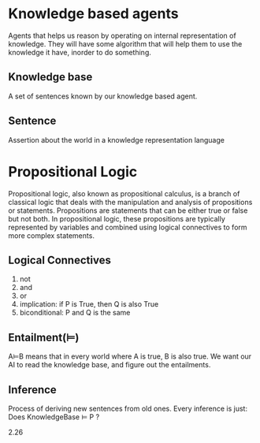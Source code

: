 # Knowledge based agents
Agents that helps us reason by operating on internal representation of knowledge. They will have some algorithm that will help them to use the knowledge it have, inorder to do something.

## Knowledge base
A set of sentences known by our knowledge based agent.

## Sentence
Assertion about the world in a knowledge representation language

# Propositional Logic
Propositional logic, also known as propositional calculus, is a branch of classical logic that deals with the manipulation and analysis of propositions or statements. Propositions are statements that can be either true or false but not both. In propositional logic, these propositions are typically represented by variables and combined using logical connectives to form more complex statements.

## Logical Connectives
1. not
2. and
3. or
4. implication: if P is True, then Q is also True
5. biconditional: P and Q is the same

## Entailment(⊨)
A⊨B means that in every world where A is true, B is also true. We want our AI to read the knowledge base, and figure out the entailments.

## Inference
Process of deriving new sentences from old ones. 
Every inference is just: Does KnowledgeBase ⊨ P ?


2.26